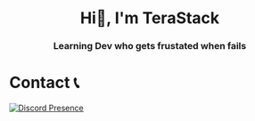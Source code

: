 <h1 align="center">Hi👋, I'm TeraStack</h1>
<h3 align="center">Learning Dev who gets frustated when fails</h3>

# Contact 📞
[![Discord Presence](https://lanyard.cnrad.dev/api/757279814360104980)](https://discord.com/users/757279814360104980)
